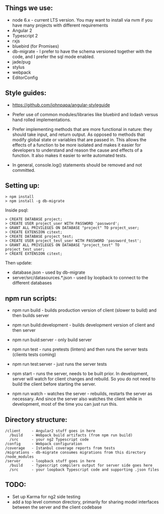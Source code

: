 ## Things we use:

* node 6.x - current LTS version. You may want to install via nvm if you have many projects with different requirements
* Angular 2
* Typescript 2
* rxjs
* bluebird (for Promises)
* db-migrate - I prefer to have the schema versioned together with the code, and I prefer the sql mode enabled.
* jade/pug
* stylus
* webpack
* EditorConfig

## Style guides:
* https://github.com/johnpapa/angular-styleguide

* Prefer use of common modules/libraries like bluebird and lodash versus hand rolled implementations.
* Prefer implementing methods that are more functional in nature: they should take input, and return output. As opposed to methods that modify global state or variables that are passed in. This allows the effects of a function to be more isolated and makes it easier for developers to understand and reason the cause and effects of a function. It also makes it easier to write automated tests.
* In general, console.log() statements should be removed and not committed.



## Setting up:

    > npm install
    > npm install -g db-migrate

Inside psql:

    > CREATE DATABASE project;
    > CREATE USER project_user WITH PASSWORD 'password';
    > GRANT ALL PRIVILEGES ON DATABASE "project" TO project_user;
    > CREATE EXTENSION citext;
    > CREATE DATABASE project_test;
    > CREATE USER project_test_user WITH PASSWORD 'password_test';
    > GRANT ALL PRIVILEGES ON DATABASE "project_test" TO project_test_user;
    > CREATE EXTENSION citext;

Then update:

* database.json - used by db-migrate
* server/src/datasources.*.json - used by loopback to connect to the different databases


## npm run scripts:

* npm run build - builds production version of client (slower to build) and then builds server
* npm run build:development - builds development version of client and then server
* npm run buid:server - only build server

* npm run test - runs pretests (linters) and then runs the server tests (clients tests coming)
* npm run test:server - just runs the server tests

* npm start - runs the server, needs to be built prior. In development, server will watch for client changes and rebuild. So you do not need to build the client before starting the server.
* npm run watch - watches the server - rebuilds, restarts the server as necessary. And since the server also watches the client while in development, most of the time you can just run this.


## Directory structure:

    /client     - Angular2 stuff goes in here
      /build    - Webpack build artifacts (from npm run build)
      /src      - your ng2 Typescript code
    /config     - Webpack configuration
    /coverage   - Istanbul coverage reports from tests
    /migrations - db-migrate consumes migrations from this directory
    /node_modules
    /server     - loopback stuff goes in here
      /build    - Typescript compilers output for server side goes here
      /src      - your loopback Typescript code and supporting .json files


## TODO:

* Set up Karma for ng2 side testing
* add a top level common directory, primarily for sharing model interfaces between the server and the client codebase
